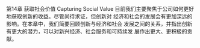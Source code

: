 第14章
获取社会价值
Capturing Social Value
目前我们主要聚焦于公司如何更好地获取创新的收益。尽管尚待求证，但创新对
经济和社会的发展会有更加深远的影响。在本章中，我们简要回顾创新与经济和社会
发展之间的关系，并指出创新有更大的潜力，可以对新兴经济、社会服务和可持续发
展作出更大、更积极的贡献。
